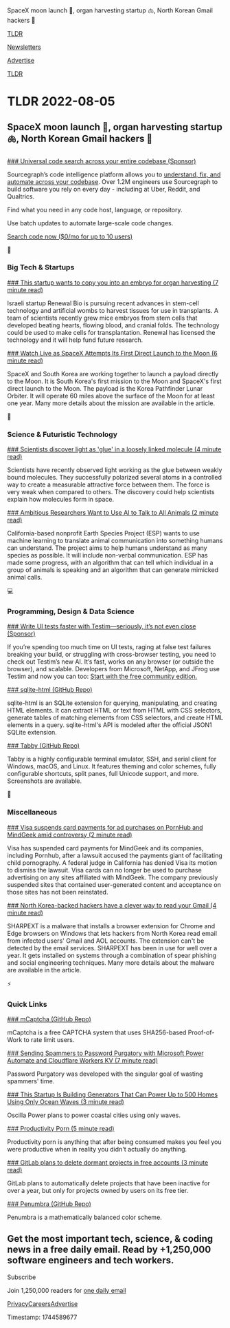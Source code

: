 SpaceX moon launch 🚀, organ harvesting startup 🫁, North Korean Gmail hackers 📧

[TLDR](/)

[Newsletters](/newsletters)

[Advertise](https://advertise.tldr.tech/)

[TLDR](/)

# TLDR 2022-08-05

## SpaceX moon launch 🚀, organ harvesting startup 🫁, North Korean Gmail hackers 📧

### 

[### Universal code search across your entire codebase (Sponsor)](https://about.sourcegraph.com/)

Sourcegraph’s code intelligence platform allows you to [understand, fix, and automate across your codebase](https://about.sourcegraph.com/). Over 1.2M engineers use Sourcegraph to build software you rely on every day - including at Uber, Reddit, and Qualtrics.

Find what you need in any code host, language, or repository.

Use batch updates to automate large-scale code changes.

[Search code now ($0/mo for up to 10 users)](https://about.sourcegraph.com/)

📱

### Big Tech & Startups

[### This startup wants to copy you into an embryo for organ harvesting (7 minute read)](https://archive.ph/bvtxu?utm_source=tldrnewsletter)

Israeli startup Renewal Bio is pursuing recent advances in stem-cell technology and artificial wombs to harvest tissues for use in transplants. A team of scientists recently grew mice embryos from stem cells that developed beating hearts, flowing blood, and cranial folds. The technology could be used to make cells for transplantation. Renewal has licensed the technology and it will help fund future research.

[### Watch Live as SpaceX Attempts Its First Direct Launch to the Moon (6 minute read)](https://gizmodo.com/spacex-south-korea-moon-launch-pathfinder-lunar-orbiter-1849373010?utm_source=tldrnewsletter)

SpaceX and South Korea are working together to launch a payload directly to the Moon. It is South Korea's first mission to the Moon and SpaceX's first direct launch to the Moon. The payload is the Korea Pathfinder Lunar Orbiter. It will operate 60 miles above the surface of the Moon for at least one year. Many more details about the mission are available in the article.

🚀

### Science & Futuristic Technology

[### Scientists discover light as 'glue' in a loosely linked molecule (4 minute read)](https://interestingengineering.com/science/scientists-discover-light-as-glue-in-a-loosely-linked-molecule?utm_source=tldrnewsletter)

Scientists have recently observed light working as the glue between weakly bound molecules. They successfully polarized several atoms in a controlled way to create a measurable attractive force between them. The force is very weak when compared to others. The discovery could help scientists explain how molecules form in space.

[### Ambitious Researchers Want to Use AI to Talk to All Animals (2 minute read)](https://futurism.com/the-byte/machine-learning-animal-translator?utm_source=tldrnewsletter)

California-based nonprofit Earth Species Project (ESP) wants to use machine learning to translate animal communication into something humans can understand. The project aims to help humans understand as many species as possible. It will include non-verbal communication. ESP has made some progress, with an algorithm that can tell which individual in a group of animals is speaking and an algorithm that can generate mimicked animal calls.

💻

### Programming, Design & Data Science

[### Write UI tests faster with Testim—seriously, it’s not even close (Sponsor)](https://go.testim.io/developer)

If you’re spending too much time on UI tests, raging at false test failures breaking your build, or struggling with cross-browser testing, you need to check out Testim’s new AI. It’s fast, works on any browser (or outside the browser), and scalable. Developers from Microsoft, NetApp, and JFrog use Testim and now you can too: [Start with the free community edition.](https://go.testim.io/developer)

[### sqlite-html (GitHub Repo)](https://github.com/asg017/sqlite-html?utm_source=tldrnewsletter)

sqlite-html is an SQLite extension for querying, manipulating, and creating HTML elements. It can extract HTML or text from HTML with CSS selectors, generate tables of matching elements from CSS selectors, and create HTML elements in a query. sqlite-html's API is modeled after the official JSON1 SQLite extension.

[### Tabby (GitHub Repo)](https://github.com/eugeny/tabby?utm_source=tldrnewsletter)

Tabby is a highly configurable terminal emulator, SSH, and serial client for Windows, macOS, and Linux. It features theming and color schemes, fully configurable shortcuts, split panes, full Unicode support, and more. Screenshots are available.

🎁

### Miscellaneous

[### Visa suspends card payments for ad purchases on PornHub and MindGeek amid controversy (2 minute read)](https://www.cnbc.com/2022/08/04/visa-suspends-card-payments-for-ad-purchases-on-pornhub-and-mindgeek-amid-controversy.html?utm_source=tldrnewsletter)

Visa has suspended card payments for MindGeek and its companies, including Pornhub, after a lawsuit accused the payments giant of facilitating child pornography. A federal judge in California has denied Visa its motion to dismiss the lawsuit. Visa cards can no longer be used to purchase advertising on any sites affiliated with MindGeek. The company previously suspended sites that contained user-generated content and acceptance on those sites has not been reinstated.

[### North Korea-backed hackers have a clever way to read your Gmail (4 minute read)](https://arstechnica.com/information-technology/2022/08/north-korea-backed-hackers-have-a-clever-way-to-read-your-gmail/?utm_source=tldrnewsletter)

SHARPEXT is a malware that installs a browser extension for Chrome and Edge browsers on Windows that lets hackers from North Korea read email from infected users' Gmail and AOL accounts. The extension can't be detected by the email services. SHARPEXT has been in use for well over a year. It gets installed on systems through a combination of spear phishing and social engineering techniques. Many more details about the malware are available in the article.

⚡

### Quick Links

[### mCaptcha (GitHub Repo)](https://github.com/mcaptcha/mcaptcha?utm_source=tldrnewsletter)

mCaptcha is a free CAPTCHA system that uses SHA256-based Proof-of-Work to rate limit users.

[### Sending Spammers to Password Purgatory with Microsoft Power Automate and Cloudflare Workers KV (7 minute read)](https://www.troyhunt.com/sending-spammers-to-password-purgatory-with-microsoft-power-automate-and-cloudflare-workers-kv/?utm_source=tldrnewsletter)

Password Purgatory was developed with the singular goal of wasting spammers' time.

[### This Startup Is Building Generators That Can Power Up to 500 Homes Using Only Ocean Waves (3 minute read)](https://www.democratizing.finance/post/this-startup-is-building-generators-that-can-power-up-to-500-homes-using-only-ocean-waves?utm_source=tldrnewsletter)

Oscilla Power plans to power coastal cities using only waves.

[### Productivity Porn (5 minute read)](https://calebschoepp.com/blog/2022/productivity-porn/?utm_source=tldrnewsletter)

Productivity porn is anything that after being consumed makes you feel you were productive when in reality you didn't actually do anything.

[### GitLab plans to delete dormant projects in free accounts (3 minute read)](https://www.theregister.com/2022/08/04/gitlab_data_retention_policy/?utm_source=tldrnewsletter)

GitLab plans to automatically delete projects that have been inactive for over a year, but only for projects owned by users on its free tier.

[### Penumbra (GitHub Repo)](https://github.com/nealmckee/penumbra?utm_source=tldrnewsletter)

Penumbra is a mathematically balanced color scheme.

## Get the most important tech, science, & coding news in a free daily email. Read by +1,250,000 software engineers and tech workers.

Subscribe

Join 1,250,000 readers for [one daily email](/api/latest/tech)

[Privacy](/privacy)[Careers](https://jobs.ashbyhq.com/tldr.tech)[Advertise](/tech/advertise)

Timestamp: 1744589677